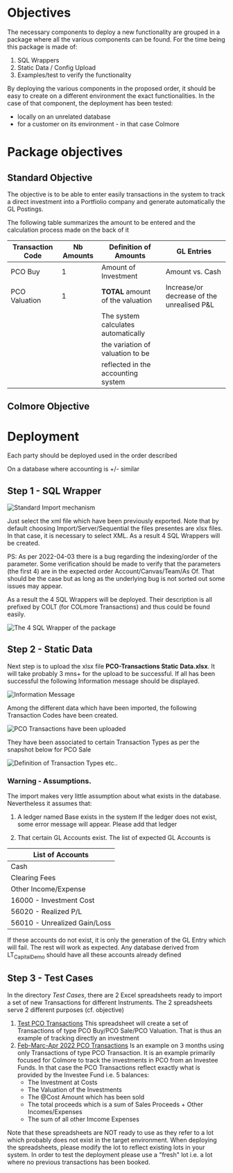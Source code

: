 # Objectives

The necessary components to deploy a new functionality are grouped in a
package where all the various components can be found. For the time
being this package is made of:

1.  SQL Wrappers
2.  Static Data / Config Upload
3.  Examples/test to verify the functionality

By deploying the various components in the proposed order, it should be
easy to create on a different environment the exact functionalities. In
the case of that component, the deployment has been tested:

-   locally on an unrelated database
-   for a customer on its environment - in that case Colmore

# Package objectives

## Standard Objective

The objective is to be able to enter easily transactions in the system
to track a direct investment into a Portfiolio company and generate
automatically the GL Postings.

The following table summarizes the amount to be entered and the
calculation process made on the back of it

| Transaction Code | Nb Amounts | Definition of Amounts               | GL Entries                                 |
|------------------|------------|-------------------------------------|--------------------------------------------|
| PCO Buy          | 1          | Amount of Investment                | Amount vs. Cash                            |
| PCO Valuation    | 1          | **TOTAL** amount of the valuation   | Increase/or decrease of the unrealised P&L |
|                  |            | The system calculates automatically |                                            |
|                  |            | the variation of valuation to be    |                                            |
|                  |            | reflected in the accounting system  |                                            |

## Colmore Objective

# Deployment

Each party should be deployed used in the order described

On a database where accounting is +/- similar

## Step 1 - SQL Wrapper

![Standard Import
mechanism](./images/2022-04-03T135304.png "./images/2022-04-03T135304.png")

Just select the xml file which have been previously exported. Note that
by default choosing Import/Server/Sequential the files presentes are
xlsx files. In that case, it is necessary to select XML. As a result 4
SQL Wrappers will be created.

PS: As per 2022-04-03 there is a bug regarding the indexing/order of the
parameter. Some verification should be made to verify that the
parameters (the first 4) are in the expected order
Account/Canvas/Team/As Of. That should be the case but as long as the
underlying bug is not sorted out some issues may appear.

As a result the 4 SQL Wrappers will be deployed. Their description is
all prefixed by COLT (for COLmore Transactions) and thus could be found
easily.

![The 4 SQL Wrapper of the
package](./images/2022-04-03T180659.png "./images/2022-04-03T180659.png")

## Step 2 - Static Data

Next step is to upload the xlsx file **PCO-Transactions Static
Data.xlsx**. It will take probably 3 mns+ for the upload to be
successful. If all has been successful the following Information message
should be displayed.

![Information
Message](./images/2022-04-03T142106.png "./images/2022-04-03T142106.png")

Among the different data which have been imported, the following
Transaction Codes have been created.

![PCO Transactions have been
uploaded](./images/2022-04-03T141714.png "./images/2022-04-03T141714.png")

They have been associated to certain Transaction Types as per the
snapshot below for PCO Sale

![Definition of Transaction Types
etc..](./images/2022-04-03T141756.png "./images/2022-04-03T141756.png")

### Warning - Assumptions.

The import makes very little assumption about what exists in the
database. Nevertheless it assumes that:

1.  A ledger named Base exists in the system If the ledger does not
    exist, some error message will appear. Please add that ledger

2.  That certain GL Accounts exist. The list of expected GL Accounts is

| List of Accounts             |
|------------------------------|
| Cash                         |
| Clearing Fees                |
| Other Income/Expense         |
| 16000 - Investment Cost      |
| 56020 - Realized P/L         |
| 56010 - Unrealized Gain/Loss |

If these accounts do not exist, it is only the generation of the GL
Entry which will fail. The rest will work as expected. Any database
derived from LT<sub>CapitalDemo</sub> should have all these accounts
already defined

## Step 3 - Test Cases

In the directory *Test Cases*, there are 2 Excel spreadsheets ready to
import a set of new Transactions for different Instruments. The 2
spreadsheets serve 2 different purposes (cf. objective)

1.  <u>Test PCO Transactions</u> This spreadsheet will create a set of
    Transactions of type PCO Buy/PCO Sale/PCO Valuation. That is thus an
    example of tracking directly an investment
2.  <u>Feb-Marc-Apr 2022 PCO Transactions</u> Is an example on 3 months
    using only Transactions of type PCO Transaction. It is an example
    primarily focused for Colmore to track the investments in PCO from
    an Investee Funds. In that case the PCO Transactions reflect exactly
    what is provided by the Investee Fund i.e. 5 balances:
    -   The Investment at Costs
    -   The Valuation of the Investments
    -   The @Cost Amount which has been sold
    -   The total proceeds which is a sum of Sales Proceeds + Other
        Incomes/Expenses
    -   The sum of all other Imcome Expenses

Note that these spreadsheets are NOT ready to use as they refer to a lot
which probably does not exist in the target environment. When deploying
the spreadsheets, please modify the lot to reflect existing lots in your
system. In order to test the deployment please use a "fresh" lot i.e. a
lot where no previous transactions has been booked.
